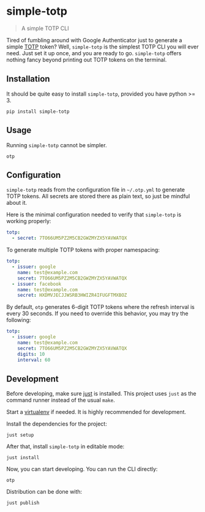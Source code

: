 # simple-totp

> A simple TOTP CLI

Tired of fumbling around with Google Authenticator just to generate a simple
[TOTP](https://en.wikipedia.org/wiki/Time-based_One-Time_Password) token? Well,
`simple-totp` is the simplest TOTP CLI you will ever need. Just set it up once,
and you are ready to go. `simple-totp` offers nothing fancy beyond printing out
TOTP tokens on the terminal.

## Installation

It should be quite easy to install `simple-totp`, provided you have python >= 3.

```
pip install simple-totp
```

## Usage

Running `simple-totp` cannot be simpler.

```
otp
```

## Configuration

`simple-totp` reads from the configuration file in `~/.otp.yml` to
generate TOTP tokens. All secrets are stored there as plain text, so
just be mindful about it.

Here is the minimal configuration needed to verify that `simple-totp`
is working properly:

```yaml
totp:
  - secret: 7TO66UM5PZ2M5CB2GWZMYZX5YAVWATQX
```

To generate multiple TOTP tokens with proper namespacing:

```yaml
totp:
  - issuer: google
    name: test@example.com
    secret: 7TO66UM5PZ2M5CB2GWZMYZX5YAVWATQX
  - issuer: facebook
    name: test@example.com
    secret: HXDMVJECJJWSRB3HWIZR4IFUGFTMXBOZ
```

By default, `otp` generates 6-digit TOTP tokens where the refresh
interval is every 30 seconds. If you need to override this
behavior, you may try the following:

```yaml
totp:
  - issuer: google
    name: test@example.com
    secret: 7TO66UM5PZ2M5CB2GWZMYZX5YAVWATQX
    digits: 10
    interval: 60
```


## Development

Before developing, make sure [just](https://github.com/casey/just) is
installed. This project uses `just` as the command runner instead of the
usual `make`.

Start a [virtualenv](https://pypi.org/project/virtualenv/) if needed. It is
highly recommended for development.

Install the dependencies for the project:

```
just setup
```

After that, install `simple-totp` in editable mode:

```
just install
```

Now, you can start developing. You can run the CLI directly:

```
otp
```

Distribution can be done with:

```
just publish
```
